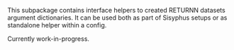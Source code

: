 This subpackage contains interface helpers to created RETURNN datasets argument dictionaries.
It can be used both as part of Sisyphus setups or as standalone helper within a config.

Currently work-in-progress.
